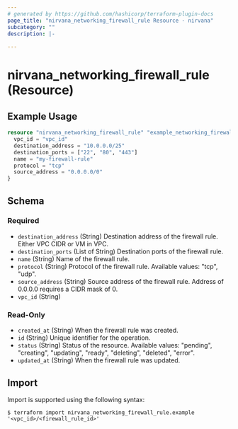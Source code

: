 ```yaml
---
# generated by https://github.com/hashicorp/terraform-plugin-docs
page_title: "nirvana_networking_firewall_rule Resource - nirvana"
subcategory: ""
description: |-
  
---
```


# nirvana_networking_firewall_rule (Resource)



## Example Usage

```terraform
resource "nirvana_networking_firewall_rule" "example_networking_firewall_rule" {
  vpc_id = "vpc_id"
  destination_address = "10.0.0.0/25"
  destination_ports = ["22", "80", "443"]
  name = "my-firewall-rule"
  protocol = "tcp"
  source_address = "0.0.0.0/0"
}
```

<!-- schema generated by tfplugindocs -->
## Schema

### Required

- `destination_address` (String) Destination address of the firewall rule. Either VPC CIDR or VM in VPC.
- `destination_ports` (List of String) Destination ports of the firewall rule.
- `name` (String) Name of the firewall rule.
- `protocol` (String) Protocol of the firewall rule.
Available values: "tcp", "udp".
- `source_address` (String) Source address of the firewall rule. Address of 0.0.0.0 requires a CIDR mask of 0.
- `vpc_id` (String)

### Read-Only

- `created_at` (String) When the firewall rule was created.
- `id` (String) Unique identifier for the operation.
- `status` (String) Status of the resource.
Available values: "pending", "creating", "updating", "ready", "deleting", "deleted", "error".
- `updated_at` (String) When the firewall rule was updated.

## Import

Import is supported using the following syntax:

```shell
$ terraform import nirvana_networking_firewall_rule.example '<vpc_id>/<firewall_rule_id>'
```
